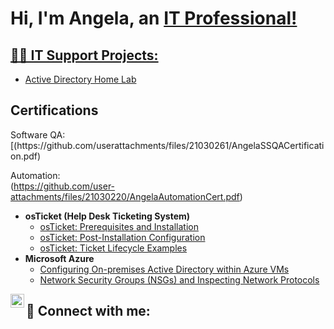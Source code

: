 <h1>Hi, I'm Angela, an <a href="www.linkedin.com/in/angelasharif"> IT Professional! </h1>

<h2>👨‍💻 IT Support Projects:</h2>

  - [Active Directory Home Lab](https://github.com/composedac)
    
<h2> Certifications </h2>
Software QA: [(https://github.com/userattachments/files/21030261/AngelaSSQACertification.pdf)


Automation:
<br>(https://github.com/user-attachments/files/21030220/AngelaAutomationCert.pdf)</br>

- <b>osTicket (Help Desk Ticketing System)</b>
  - [osTicket: Prerequisites and Installation](https://github.com/composedac/osticket-prereqs)
  - [osTicket: Post-Installation Configuration](https://github.com/composedac/post-install-config)
  - [osTicket: Ticket Lifecycle Examples](https://github.com/composedac/ticket-lifecycle)
- <b>Microsoft Azure</b>
  - [Configuring On-premises Active Directory within Azure VMs](https://github.com/composedac/configure-ad)
  - [Network Security Groups (NSGs) and Inspecting Network Protocols](https://github.com/composedac/azure-network-protocols)


[<img align="left" alt="Josh | LinkedIn" width="22px" src="https://cdn.jsdelivr.net/npm/simple-icons@v3/icons/linkedin.svg" />][linkedin]

[linkedin]: www.linkedin.com/in/angelasharif

<h2> 🤳 Connect with me:</h2>





<!--
**joshmadakor1/joshmadakor1** is a ✨ _special_ ✨ repository because its `README.md` (this file) appears on your GitHub profile.

Here are some ideas to get you started:

- 🔭 I’m currently working on ...
- 🌱 I’m currently learning ...
- 👯 I’m looking to collaborate on ...
- 🤔 I’m looking for help with ...
- 💬 Ask me about ...
- 📫 How to reach me: ...
- 😄 Pronouns: ...
- ⚡ Fun fact: ...
-->
